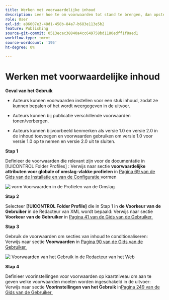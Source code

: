 ```yaml
---
title: Werken met voorwaardelijke inhoud
description: Leer hoe te om voorwaarden tot stand te brengen, dan opstelling voorwaardelijke inhoud produceren in  [!DNL AEM Guides]
role: User
exl-id: a86007e3-48d1-458b-84a7-b683e113e5b2
feature: Publishing
source-git-commit: 0513ecac38840a4cc649758bd1180edff1f8aed1
workflow-type: tm+mt
source-wordcount: '195'
ht-degree: 0%

---
```


# Werken met voorwaardelijke inhoud

**Geval van het Gebruik**

* Auteurs kunnen voorwaarden instellen voor een stuk inhoud, zodat ze kunnen bepalen of het wordt weergegeven in de uitvoer.

* Auteurs kunnen bij publicatie verschillende voorwaarden tonen/verbergen.

* Auteurs kunnen bijvoorbeeld kenmerken als versie 1.0 en versie 2.0 in de inhoud toevoegen en voorwaarden gebruiken om versie 1.0 voor versie 1.0 op te nemen en versie 2.0 uit te sluiten.

**Stap 1**

Definieer de voorwaarden die relevant zijn voor de documentatie in [!UICONTROL Folder Profiles] :
Verwijs naar sectie **voorwaardelijke attributen voor globale of omslag-vlakke profielen** in [&#x200B; Pagina 69 van de Gids van de Installatie en van de Configuratie &#x200B;](https://helpx.adobe.com/content/dam/help/en/xml-documentation-solution/4-2/Adobe-Experience-Manager-Guides_Installation-Configuration-Guide_EN.pdf) vormen

![&#x200B; vorm Voorwaarden in de Profielen van de Omslag &#x200B;](assets/conditions-in-profiles.png)

**Stap 2**

Selecteer **[!UICONTROL Folder Profile]** die in Stap 1 in **de Voorkeur van de Gebruiker** in de Redacteur van XML wordt bepaald:
Verwijs naar sectie **Voorkeur van de Gebruiker** in [&#x200B; Pagina 41 van de Gids van de Gebruiker &#x200B;](https://helpx.adobe.com/content/dam/help/en/xml-documentation-solution/4-2/Adobe-Experience-Manager-Guides_User-Guide_EN.pdf)


**Stap 3**

Gebruik de voorwaarden om secties van inhoud te conditionaliseren:
Verwijs naar sectie **Voorwaarden** in [&#x200B; Pagina 90 van de Gids van de Gebruiker &#x200B;](https://helpx.adobe.com/content/dam/help/en/xml-documentation-solution/4-2/Adobe-Experience-Manager-Guides_User-Guide_EN.pdf)

![&#x200B; Voorwaarden van het Gebruik in de Redacteur van het Web &#x200B;](assets/conditions-in-web-editor.png)

**Stap 4**

Definieer voorinstellingen voor voorwaarden op kaartniveau om aan te geven welke voorwaarden moeten worden ingeschakeld in de uitvoer:
Verwijs naar sectie **Voorinstellingen van het Gebruik** in [&#x200B; Pagina 249 van de Gids van de Gebruiker &#x200B;](https://helpx.adobe.com/content/dam/help/en/xml-documentation-solution/4-2/Adobe-Experience-Manager-Guides_User-Guide_EN.pdf)
